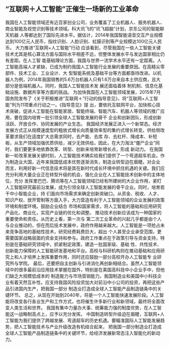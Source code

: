 ##  “互联网＋人工智能”正催生一场新的工业革命
   我国在人工智能领域还有近百家创业公司，业务覆盖了工业机器人、服务机器人、商业智能及视觉识别等技术领域。科大讯飞的“讯飞超脑”计划，京东公司的智能聊天机器
人等都达到了国际先进水平。据估计，2014年我国智能语音交互产业规模达到100亿元人民币，指纹识别、人脸识别、虹膜识别等产业规模达100亿元人民币。 
大力推进“互联网+人工智能”行动 应该看到，尽管我国在一些人工智能关键技术尤其是核心算法方面与国际水平相差不远，但整体发展水平与发达国家相比仍有差距。在人工智
能基础理论方面，我国与世界一流学术水平还有一定距离。人工智能高端人才紧缺，已成为制约我国人工智能行业发展的重要原因。在高精尖零部件、技术工业、工业设计、大
型智能系统及基础平台等方面都亟待改进。以机器人为例，2014年我国销售的5.6万台机器人只有1.6万台来自本土供应商，且大部分是低端机器人。同时，我国人工智能技术发
展还面临着体
制机制、信息化基础设施、数据共享等方面的挑战。 
   为加快我国在人工智能领域发展，2015年7月国务院发布了《关于积极推进“互联网＋”行动的指导意见》，将“互联网+人工智能”列为11项重点行动之一。《指导意见》提
出，要依托互联网平台，加快核心技术突破，促进人工智能在智能家居、智能终端、智能汽车、机器人等领域的推广应用，要在国内培育一批引领全球人工智能发展的骨干
企业和创新团队，形成创新活跃、开放合作、协同发展的产业生态。 
我国经济发展正进入一个新常态。经济发展方式正从规模速度型的粗放式增长向质量效率型的集约式增长转变。供给侧改革要求我们在适度扩大总需求同时，去产能、去库
存、去杠杆、降成本、补短板，从生产领域加强优质供给，减少无效供给。因此，在大力淘汰“僵尸企业”同时，我们要更多地依靠改革、转型、创新来培育新增长点，形成
新动力。
    在我国新一轮改革发展关键时刻，人工智能技术确实给我们提供了一个弯道超车机会。作为制造业大国，近年来我国低成本优势逐渐消失，制造业转型迫在眉睫。对企业
而言，利用好新一代信息技术将是其在新时代成长环境中抓住机遇的关键。我们应充分利用大量企业正在转型升级的机会，强化企业在人工智能技术创新中的主体地位，充分
发挥里巴巴、腾讯等在人工智能领域已经有所建树的大企业作用，紧盯人工智能研究最前沿发展，成为引领全球人工智能发展的骨干企业。同时，培育若干中小智能企业，持
们面向市场需求来确定创新突破口。从资金、税收、人才、知识产权、放开管制等方面入手，大力营造有利于人工智能领域的企业发展的政策环境和制度环境。鼓励企业结合
市场和国家需求，将人工智能的基础和应用研究产品化、商业化，实现产业链的优化和调整。   推动技术创新应该成为一种国家的重要使命和责任。从历史上看，第一次与
第二次工业革命的兴起几乎都是由个人与企业推动的，但在而后技术发展中，政府作用越来越大。人工智能是一项抢占未来竞争高地的基础性技术，研究经费耗费巨大，超出
个人甚至企业承受范围，更需要国家战略层面的资金支持和参与。政府工作重点在于政策引导与资金支持，特别是在基础研究领域中，抓紧制定政策，建造一批国家级、基础
性、共性技术、创新能力保障的人工智能研发基地和平台。高校与科研机构则在推动基础和应用研究上和人才培养上发挥重要作用，同时还应鼓励一部分高校开办人工智能专
业研究所与学院。 
   最后，还要把自主创新与引进消化再创新相结合。虽然人工智能领域中的很多最前沿应用技术掌握在国外，特别是在美国高科技中小企业手中，但他们缺乏大规模低成本的
制造能力与市场营销能力。我国制造业和美国中小科技企业有着天然互补性。应支持我国风险投资加大对前沿中小公司的投资，再把这些产品引进国内生产，把我国一部分
制造业打造成全球人工智能产品制造链条中的关键环节。 总之，从现在开始到2040年，将是一个人工智能快速发展阶段。人工智能将改变各行各业生产和工作方式，也将催生许多新行业和新领域，最终将全面改变人类生活和世界。
我国有集中力量办大事、统筹能力强的制度优势，在人工智能这一战略制高点上，应予以充分发挥。 中国制造转型升级迫在眉睫，互联网+人工智能为我们提供了跨越发展、弯道超车的历史机遇。要瞄准国际人工智能发展趋势，把人工智能技术与产业升级改造有机结合起来，
把我国一部分制造业打造成全球人工智能产品制造链条中的关键环节，给经济发展新常态注入智能化的新动力。



